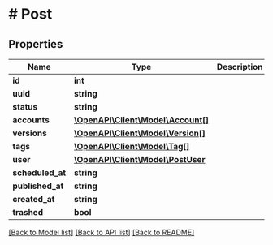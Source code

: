 # # Post

## Properties

Name | Type | Description | Notes
------------ | ------------- | ------------- | -------------
**id** | **int** |  | [optional]
**uuid** | **string** |  | [optional]
**status** | **string** |  | [optional]
**accounts** | [**\OpenAPI\Client\Model\Account[]**](Account.md) |  | [optional]
**versions** | [**\OpenAPI\Client\Model\Version[]**](Version.md) |  | [optional]
**tags** | [**\OpenAPI\Client\Model\Tag[]**](Tag.md) |  | [optional]
**user** | [**\OpenAPI\Client\Model\PostUser**](PostUser.md) |  | [optional]
**scheduled_at** | **string** |  | [optional]
**published_at** | **string** |  | [optional]
**created_at** | **string** |  | [optional]
**trashed** | **bool** |  | [optional]

[[Back to Model list]](../../README.md#models) [[Back to API list]](../../README.md#endpoints) [[Back to README]](../../README.md)

